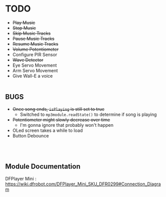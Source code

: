 # TODO
- ~~Play Music~~
- ~~Stop Music~~
- ~~Skip Music Tracks~~
- ~~Pause Music Tracks~~
- ~~Resume Music Tracks~~
- ~~Volume Potentiometer~~
- Configure PIR Sensor
- ~~Wave Detector~~
- Eye Servo Movement
- Arm Servo Movement
- Give Wall-E a voice
<br></br>

## BUGS
- ~~Once song ends, `isPlaying` is still set to true~~
  - Switched to `mp3module.readState()` to determine if song is playing
- ~~Potentiometer might slowly decrease over time~~
  - I'm gonna ignore that probably won't happen
- OLed screen takes a while to load
- Button Debounce 

<br></br>

## Module Documentation
DFPlayer Mini : https://wiki.dfrobot.com/DFPlayer_Mini_SKU_DFR0299#Connection_Diagram